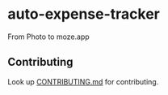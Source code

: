 # auto-expense-tracker

From Photo to moze.app

## Contributing

Look up [CONTRIBUTING.md](CONTRIBUTING.md) for contributing.
